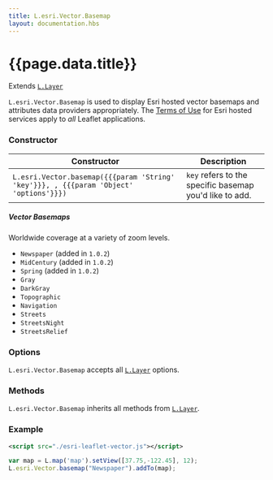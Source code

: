 ```yaml
---
title: L.esri.Vector.Basemap
layout: documentation.hbs
---
```


# {{page.data.title}}

Extends [`L.Layer`](http://leafletjs.com/reference-{{siteData.latest_leaflet}}.html#layer)

`L.esri.Vector.Basemap` is used to display Esri hosted vector basemaps and attributes data providers appropriately. The [Terms of Use](https://github.com/esri/esri-leaflet#terms) for Esri hosted services apply to *all* Leaflet applications.

### Constructor

<table>
    <thead>
        <tr>
            <th>Constructor</th>
            <th>Description</th>
        </tr>
    </thead>
    <tbody>
        <tr>
            <td><code class="nobr">L.esri.Vector.basemap({{{param 'String' 'key'}}}, , {{{param 'Object' 'options'}}})</code></td>
            <td><code>key</code> refers to the specific basemap you'd like to add.
        </tr>
    </tbody>
</table>


##### Vector Basemaps

Worldwide coverage at a variety of zoom levels.

* `Newspaper` (added in `1.0.2`)
* `MidCentury` (added in `1.0.2`)
* `Spring` (added in `1.0.2`)
* `Gray`
* `DarkGray`
* `Topographic`
* `Navigation`
* `Streets`
* `StreetsNight`
* `StreetsRelief`

### Options

`L.esri.Vector.Basemap` accepts all [`L.Layer`](http://leafletjs.com/reference-1.0.0.html#layer) options.


### Methods

`L.esri.Vector.Basemap` inherits all methods from [`L.Layer`](http://leafletjs.com/reference-1.0.0.html#layer).

### Example
```xml
<script src="./esri-leaflet-vector.js"></script>
```

```js
var map = L.map('map').setView([37.75,-122.45], 12);
L.esri.Vector.basemap("Newspaper").addTo(map);
```
